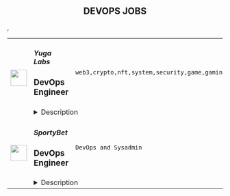 <div align="center"><h2>DEVOPS JOBS</h2></div><table><tr>
                <td width="100" height="100" rowspan="2">
                    <img src="https://remoteok.com/assets/img/jobs/4d894df41ca2dd60f79da6140cc451481675408528.peg" width="38px" height="auto">
                </td>
                <td width="300">
                    <h5>Yuga Labs</h5>
                    <h3>DevOps Engineer</h3>
                </td>
                <td width="300">
                    <code>web3,crypto,nft,system,security,game,gaming,software,growth,devops,operations,engineer</code>
                </td>
                <td width="200">
                <text>2 days ago</text>
                </td>
                <td width="100" rowspan="2">
                <a href="https://remoteOK.com/remote-jobs/remote-devops-engineer-yuga-labs-188703" align="right" target="_blank">Apply</a>
                </td>
            </tr>
            <tr>
                <td colspan="3">
                <details><summary>Description</summary>
                <div class="content-intro">
<p><span style="font-weight:400;">Yuga Labs is a web3 company exploring big ideas in identity, ownership, utility, and interoperability to push the crypto and NFT space forward. As The Defiant recently said, "The story of Yuga Labs is one where the improbable has become reality in the blink of an eye." Since debuting with our flagship collection Bored Ape Yacht Club in April 2021, weâve created new IP for the ape ecosystem (Mutant Ape Yacht Club, Bored Ape Kennel Club), acquired other top collections (CryptoPunks and Meebits), and pulled off successful events (ApeFest) and partnerships (Rolling Stone). And we made both web3 and gaming history â the biggest NFT mint ever followed by a game demo with record-breaking synchronized player participation â  for our newest initiative, Otherside.</span></p>
<p>See you on the other side ð«¡</p>
<p><iframe style="width:443px;height:250px;" src="https://www.youtube.com/embed/qt1equGhkQE" width="443" height="250"></iframe></p>
</div><p><strong>Our Team</strong><br>Our team's goal is to set a new standard for how we build, deploy, and maintain software. We work hand in hand with the development, IT, and security teams to make building world class software easier and more enjoyable.</p>
<p>We create an environment where best practices and boilerplate come for free. Security, safety, and privacy are principles we believe in and they should be in every piece of software that we produce by default. It should be easy for our teams to build, test, and get/provide feedback at any point in the development lifecycle. Monitoring, logging, and instrumentation should be simple for our team to implement and consume.<br> <br>In short, we let our developers, designers, product managers, and artists focus on the creative and inventive parts of building by providing robust and invisible infrastructure that makes great software the default outcome.<br>We have tons to do, building the future of web3, and we need help maturing our tech stack, work flows, security practices, and operations to meet our rapid growth.</p>
<p>Our team is made up of hackers, detectives, tinkerers, and builders that are laying the foundation that will sit beneath every piece of software we create; weâd love to have you join us! </p>
<p><br><strong>Who Weâre Looking For...</strong></p>
<ul>
<li>You work well on a distributed team and are self-motivated.</li>
<li>You seek to understand problems holistically before trying to solve them.</li>
<li>You have a bias towards action and an eye for detail.</li>
<li>You have a broad base of knowledge about the different tools, services, and practices that are available and can evaluate when they are applicable to different problems.</li>
<li>You are a capable communicator, written and verbal.</li>
<li>You take pride in the quality of your work.</li>
</ul>
<p><br><strong>Required Skills:</strong></p>
<ul>
<li>4+ Years Development Experience</li>
<li>Proficient in at least one scripting language - Python/Ruby/Bash/etcâ¦</li>
<li>AWS - ECS, Cloudfront, Lambda, EC2, S3, IAM, ECS, RDS, etcâ¦</li>
<li>Cloudflare</li>
<li>Docker</li>
<li>PostgreSQL</li>
<li>Linux System Administration</li>
<li>Basic Cybersecurity Knowledge</li>
<li>Zero Trust Concepts</li>
<li>Experience with the deployment and operation of CI/CD pipelines</li>
<li>Git </li>
</ul>
<p><strong>Bonus Skills:</strong></p>
<ul>
<li>Code analysis tools SAST/DAST (DevSecOps interest).</li>
<li>Deployment with NextJS applications</li>
<li>Pulumi</li>
<li>Terraform</li>
<li>K8S</li>
</ul>
<p><span style="font-weight:400;">The annual salary for this position ranges from $155,000 to $200,000. The actual annual salary paid for this position will be based on several factors, including but not limited to, skills, prior experiences, training, company needs, and current market demands.  The annual salary range for this position is subject to change and may be adjusted in the future. This position may also be eligible for salary increases, bonuses, equity awards, and benefits.</span></p><div class="content-conclusion">
<p><strong>What We Offer</strong></p>
<ul>
<li style="font-weight:400;"><span style="font-weight:400;">Working with the best-in-class talent creating innovative technologies and bringing the forefront of culture to web3</span></li>
<li style="font-weight:400;"><span style="font-weight:400;">Exposure to innovative technologies in cryptocurrency, blockchain technology, and game development</span></li>
<li style="font-weight:400;"><span style="font-weight:400;">Collaboration with blue chip projects and AAA studios and partners </span></li>
<li style="font-weight:400;"><span style="font-weight:400;">Great internal growth and development</span></li>
<li style="font-weight:400;"><span style="font-weight:400;">100% remote </span></li>
<li style="font-weight:400;"><span style="font-weight:400;">Competitive compensation, benefits, and perks</span></li>
</ul>
<p class="c-mrkdwn__quote"><strong><br>Apply anyway.<br></strong>We believe true innovation in web3 requires diversity in perspectives, experiences, and backgrounds. But historically marginalized groups are underrepresented in the space, not just as participants but as leaders and creators. Luckily, we â and every web3 company â have the opportunity to bake necessary process and mindset shifts into our company DNA from the early days.</p>
<p class="c-mrkdwn__quote">To help build a web3 thatâs diverse and inclusive, we strive to build Yugaâs workplace to be diverse and inclusive. Not just how we do things day to day, but who does them and who decides what needs to be done.</p>
<p class="c-mrkdwn__quote">So if youâre excited about one of our roles but your resume doesnât align perfectly with the job description, please apply anyway. If youâre enthusiastic about web3 but come from an industry you think is unrelated, apply anyway. If youâre a great thinker and doer, apply anyway. The fate of web3 kiiinda depends on it.</p>
<p class="c-mrkdwn__quote"><strong><br>Life at Yuga Labs <br></strong><span style="font-weight:400;">At Yuga Labs, being an Equal Opportunity Employer means more than upholding discrimination-free hiring practices. It means that we cultivate an environment where people can be their most authentic selves and find both belonging and support. We're shaping the future of identity, community, and technologyâan experience made whole by our unique backgrounds and perspectives.</span></p>
<p><span style="font-weight:400;">As a remote-first company, we encourage our employees to care for their whole selves through comprehensive medical benefits, generous paid-time off, paid parental leave, retirement plans, company social events, wellness programs, and volunteer opportunities.</span></p>
<p><strong><br>Reasonable Accommodation<br></strong><span style="font-weight:400;">Yuga Labs applicants are considered solely based on their qualifications, without regard to applicant's disability or need for accommodation. Any Yuga Labs applicant who requires reasonable accommodations during the application process should contact the Yuga Labs Benefits Team (accommodations@yugalabs.com) to make the need for an accommodation known.</span></p>
</div><br/><br/>Please mention the word **BETTER** and tag RMzUuMjE0LjE3My4yMjI= when applying to show you read the job post completely (#RMzUuMjE0LjE3My4yMjI=). This is a beta feature to avoid spam applicants. Companies can search these words to find applicants that read this and see they're human.
                </details>
                </td>
            </tr>,<tr>
                <td width="100" height="100" rowspan="2">
                    <img src="https://wwr-pro.s3.amazonaws.com/logos/0066/9171/logo.gif" width="38px" height="auto">
                </td>
                <td width="300">
                    <h5>SportyBet</h5>
                    <h3> DevOps Engineer</h3>
                </td>
                <td width="300">
                    <code>DevOps and Sysadmin</code>
                </td>
                <td width="200">
                <text>2 days ago</text>
                </td>
                <td width="100" rowspan="2">
                <a href="https://weworkremotely.com/remote-jobs/sportybet-devops-engineer" align="right" target="_blank">Apply</a>
                </td>
            </tr>
            <tr>
                <td colspan="3">
                <details><summary>Description</summary>
                <img src="https://we-work-remotely.imgix.net/logos/0066/9171/logo.gif?ixlib=rails-4.0.0&w=50&h=50&dpr=2&fit=fill&auto=compress" />

<p>
  <strong>Headquarters:</strong> London
    <br /><strong>URL:</strong> <a href="https://sportybet.com">https://sportybet.com</a>
</p>

<div>Sporty's sites are some of the most popular on the internet, consistently staying in Alexa's list of top websites for the countries they operate in</div><div><br></div><div>We spend millions per year on our infrastructure in order to support millions of users across more than 20 countries. Our DevOps Engineers play a key role in ensuring the smooth operation of the site, as well as setting up new infrastructure for greenfield projects and geographic expansion. <br><br>In support of our global expansion and due to increased demands on our platforms we're building a remote Devops and Site Reliability Team </div><div>
<br><br>
</div><div>
<strong>Who We Are<br></strong><br>
</div><div><br></div><div>Sporty Group is a consumer internet and technology business with an unrivalled sports media, gaming, social, and fintech platform which serves millions of daily active users across the globe via technology and operations hubs across more than 10 countries and 3 continents.</div><div><br></div><div>The recipe for our success is to discover intelligent and energetic people, who are passionate about our products and serving our users, and attract and retain them with a dynamic and flexible work life which empowers them to create value and rewards them generously based upon their contribution.</div><div><br></div><div>We have already built a capable and proven team of 300+ high achievers from a diverse set of backgrounds  and we are looking for more talented individuals to drive further growth and contribute to the innovation, creativity and hard work that currently serves our users further via their grit and innovation.</div><div>
<br><br>
</div><div>
<strong>Our Stack<br></strong><br>
</div><div><br></div><div>Languages: Java / Spring Boot, TypeScript / VueJS</div><div>Cloud Libraries: Netflix Eureka, Netflix Ribbon, Feign, Netflix Zuul</div><div>Database: MySQL, Oracle, Mybatis, Druid</div><div>Cache: Redisson, ElastiCache, Redis</div><div>MQ:  Apache RocketMQ</div><div>Tasking:  Elastic Job</div><div>Server: Netty</div><div>LoadBalance &amp; Proxy: Nginx</div><div>Virtualization: Docker, Kubernetes, Rancher</div><div>Computing &amp; Storage: AWS EC2, VPC, AWS Lambda, EBS, S3</div><div>Maintenance: AWS Opsworks, Salt, Chef</div><div>CI/CD: Drone, AWS Codepipeline, Jenkins</div><div>Monitoring: Grafana, Prometheus, AWS Cloudwatch</div><div>Logging: ELK, Rsyslog, Log4j2</div><div>CDN: Cloudflare</div><div><br></div><div>
<br><strong>Responsibilities<br></strong><br>
</div><div><br></div><div>Work with a team of DevOps and DBA professionals</div><div><br></div><div>Improve existing infrastructure and processes in the 6 countries we’re currently deployed in as well as streamlining processes deploy to new countries in the future</div><div><br></div><div>Holistically improve all aspects of our DevOps infrastructure including: reducing costs; streamlining environment provisioning; lowering response times and incorporating the latest techniques and technologies</div><div><br></div><div>Monitor and maintain the existing cloud infrastructure via autoscaling, automated alerts, and OpsWork and Grafana dashboards</div><div><br></div><div>Take ownership and responsibility for our cloud operation activities</div><div><br></div><div>Liaise with external security agencies for annual audits as well as perform our own internal security sweeps</div><div><br></div><div>Aid in reconfiguring existing architecture to allow for rapid deployments to new countries</div><div><br></div><div>Mentoring less experienced team members </div><div><br></div><div>
<br><strong>Requirements<br></strong><br>
</div><div><br></div><div>3+ years DevOps experience</div><div><br></div><div>Experience independently leading the planning and deployment of a project</div><div><br></div><div>Experienced with cloud platforms, especially AWS, including solid knowledge of how to utilise cloud resources to fulfil the demand from other teams and production</div><div><br></div><div>A sound understanding of modern Micro Services and Service Mesh concepts</div><div><br></div><div>Experience managing Kubernetes, including CI / CD with Kubernetes</div><div><br></div><div>Solid networking knowledge, especially the TCP / IP stack and HTTP protocol</div><div><br></div><div>A strong understanding of cache, including CDN, HTTP cache, Redis / Memcached</div><div><br></div><div>Excellent troubleshooting skills, including Linux OS issue diagnosis and OS parameter optimisation, JVM optimisation would be highly advantageous</div><div><br></div><div>
<br><br><strong>Interview Process</strong>
</div><div><br></div><ul>
<li>HackerRank Test </li>
<li>Remote interview with 2 Engineers + Lead or Director</li>
<li>24-72 hour feedback loops throughout process </li>
</ul><div><br></div><div>
<strong>Benefits<br></strong><br>
</div><ul>
<li>Quarterly and flash bonuses</li>
<li>Flexible working hours</li>
<li>Top-of-the-line equipment</li>
<li>Education allowance</li>
<li>Referral bonuses</li>
<li>28 days paid annual leave</li>
<li>Annual company retreat - we all went to Dubai in 2022 and are planning 2 more retreats for 2023!</li>
<li>Highly talented, dependable co-workers in a global, multicultural organisation</li>
<li>We score 100% on The Joel Test</li>
<li>Our teams are small enough for you to be impactful</li>
<li>Our business is globally established and successful, offering stability and security to our Team Members</li>
</ul>

<p><strong>To apply:</strong> <a href="https://weworkremotely.com/remote-jobs/sportybet-devops-engineer">https://weworkremotely.com/remote-jobs/sportybet-devops-engineer</a></p>

                </details>
                </td>
            </tr>,<tr>
                <td width="100" height="100" rowspan="2">
                    <img src="https://weworkremotely.com/assets/IsotypeV2-1ebe3dd57673f3e8d02b7490bc0faaef55d6a95d3a4aaf17298bd3ed503ae7fe.svg" width="38px" height="auto">
                </td>
                <td width="300">
                    <h5>Intellum</h5>
                    <h3> Systems Engineer / Devops</h3>
                </td>
                <td width="300">
                    <code>DevOps and Sysadmin</code>
                </td>
                <td width="200">
                <text>9 days ago</text>
                </td>
                <td width="100" rowspan="2">
                <a href="https://weworkremotely.com/remote-jobs/intellum-systems-engineer-devops-3" align="right" target="_blank">Apply</a>
                </td>
            </tr>
            <tr>
                <td colspan="3">
                <details><summary>Description</summary>
                

<p>
  <strong>Headquarters:</strong> Atlanta, GA USA 
    <br /><strong>URL:</strong> <a href="http://intellum.com/">http://intellum.com/</a>
</p>

<div>Intellum is the creator and leader of the customer education market. We are privately-owned, profitable, and powered by a globally distributed team who truly cares about delivering remarkable learning experiences.</div><div>
<br>Our Engineering team currently consists of about 20 people and operates from the Americas, Europe and Oceania. Remote has been the bedrock of our culture for over a decade.</div><div>
<br>At Intellum, you will be joining a very successful organization and help the largest and fastest-moving brands in the world successfully educate their customers, partners, and employees.</div><div><br></div><div><br></div><div>
<br><strong>What we offer:</strong>
</div><ul>
<li>Remote Working with a flexible schedule, supported by a strong culture of asynchronous communication.</li>
<li>Working together with a team of smart, interesting people with the lightest, most supportive structure possible to be successful.</li>
<li>Varied, interesting technical challenges for talented engineers to tackle and large chunks of uninterrupted time to focus on getting things done.</li>
<li>An opportunity to play a significant role in our mission to improve the lives of others through educational technologies.</li>
</ul><div>
<br><strong>What we’re looking for:</strong>
</div><ul>
<li>We’re looking for an engineer with experience in scaling services, troubleshooting and managing incidents with diverse systems, that will help us grow the Intellum platform.</li>
<li>We’re looking for a detail-oriented and reliable individual, someone the team can trust and that can be responsible for their tasks to completion.</li>
<li>Required time zone between PST and UTC+2.<br><br>
</li>
</ul><div><strong>Our stack:</strong></div><ul>
<li>Applications are written in ruby on rails and node, using postgresql and mongodb for storage, redis, memcached, elasticsearch, websockets, etc</li>
<li>CI/CD stack based on Spinnaker, Jenkins, GIthub actions running on Kubernetes</li>
<li>Infrastructure as code with terraform + ansible</li>
<li>Multiple cloud providers AWS + Google Cloud</li>
</ul><div><strong><br>You’ll be a good fit if you:</strong></div><ul>
<li>Can work independently and asynchronously.</li>
<li>Can assume responsibility for a task from start to finish.</li>
<li>Are comfortable taking decisions within your areas of responsibility.</li>
<li>Proactively communicate with other team members to seek help and support.</li>
<li>Have managed infrastructure in one or more Cloud providers (AWS, Google Cloud)</li>
<li>Are familiar with Infrastructure as code tools (Terraform, cloudformation)</li>
<li>Have experience using configuration management tools like Ansible or chef, etc</li>
<li>Have managed large fleets of linux servers</li>
<li>Feel comfortable automating tasks and writing scripts (bash, ruby, python)</li>
</ul><div><br></div><div><strong>Extra bonus for:</strong></div><ul>
<li>Experience with ruby on rails or node js applications</li>
<li>Experience tuning/scaling relational databases (Postgresql, mysql)</li>
<li>Experience improving monitoring and reliability of systems</li>
</ul><div><strong><br>Responsibilities</strong></div><ul>
<li>Design and implement secure, scalable, and reliable infrastructure</li>
<li>Automate processes and workflows to reduce the workload and ship products faster</li>
<li>Monitor virtual infrastructure and be part of a 24x7 on-call rotation to respond to alerts</li>
<li>Work with software engineers to ensure application updates fit with the infrastructure and modify it as needed</li>
<li>Ensure backups are in place so we’re able to recover from disasters.</li>
<li>Create and manage technical infrastructure documentation and training documents</li>
</ul><div>
<br><strong>Physical Requirements/Work Environment:</strong>
</div><ul>
<li>Dexterity of hands and fingers to operate a computer keyboard, mouse, etc.</li>
<li>Extended time viewing a computer monitor</li>
<li>Sitting or standing for extended periods of time</li>
<li>Occasional irregular work hours</li>
</ul>

<p><strong>To apply:</strong> <a href="https://weworkremotely.com/remote-jobs/intellum-systems-engineer-devops-3">https://weworkremotely.com/remote-jobs/intellum-systems-engineer-devops-3</a></p>

                </details>
                </td>
            </tr>,<tr>
                <td width="100" height="100" rowspan="2">
                    <img src="https://weworkremotely.com/assets/IsotypeV2-1ebe3dd57673f3e8d02b7490bc0faaef55d6a95d3a4aaf17298bd3ed503ae7fe.svg" width="38px" height="auto">
                </td>
                <td width="300">
                    <h5>Proxify AB</h5>
                    <h3> Senior DevOps Engineer</h3>
                </td>
                <td width="300">
                    <code>DevOps and Sysadmin</code>
                </td>
                <td width="200">
                <text>120 days ago</text>
                </td>
                <td width="100" rowspan="2">
                <a href="https://weworkremotely.com/remote-jobs/proxify-ab-senior-devops-engineer" align="right" target="_blank">Apply</a>
                </td>
            </tr>
            <tr>
                <td colspan="3">
                <details><summary>Description</summary>
                

<p>
  <strong>Headquarters:</strong> Sweden
    <br /><strong>URL:</strong> <a href="http://career.proxify.io">http://career.proxify.io</a>
</p>

<div><strong>The Role:</strong></div><div>We are searching for a Senior DevOps Engineer. You can be a perfect candidate if you are growth-oriented, you take pleasure in your work, and you enjoy working on new ideas to develop exciting products. By joining Proxify, you will get considerable opportunities to work with leading brands and amazing startups to build their next product and growth features. </div><div><br></div><div><strong>What we are looking for:</strong></div><div><br></div><ul>
<li>You have +4 years of solid development experience as a DevOps Engineer;</li>
<li>You have +3 years of experience in Azure Cloud and Kubernetes;</li>
<li>You have good understanding of operating, monitoring, and documenting cloud solutions;</li>
<li>Responsible and able to work with minimal supervision;</li>
<li>Upper-intermediate English level;</li>
<li>You can communicate well with both technical and non-technical clients.</li>
</ul><div>
<strong><br>Nice-to-have:</strong> <br><br>
</div><ul>
<li>Timezone: CET (+/- 3 hours);</li>
<li>Azure certifications in Cloud development and architecture would be a plus.</li>
</ul><div>
<strong><br>Responsibilities:<br></strong><br>
</div><ul>
<li>Set up and maintain local development and test environments (based on containers and similar technologies);</li>
<li>Set up CI/CD pipelines, including build processes for container images and delivery to container registries;</li>
<li>Planning and setting up automated updates to AKS (Azure Kubernetes Service) and surrounding infrastructure components;</li>
<li>Continued setup and improvement of Cloud infrastructure to support new cloud-native solutions;</li>
<li>Collaborate with the stakeholders.</li>
</ul><div>
<strong>What we offer:<br></strong>💻 <strong>100% remote work</strong>: Work from anywhere.<br>👌🏻 <strong>Flexibility</strong>: The ability to change the project to another one.<br>💵 <strong>Financial growth</strong>: Competitive compensation and performance-based increases.<br>🧘🏻‍♂️ <strong>Freedom</strong>: Very flexible working schedule<br>.🚀 <strong>360-degree growth</strong>: Opportunities for professional development and personal growth.</div><div>
<br><br>
</div><div><strong>Your benefits with Proxify:</strong></div><ul>
<li>
<strong>Be part of the Proxify community</strong>: Network with like-minded and enthusiastic individuals to make a difference. </li>
<li>
<strong>Make an impact</strong>: You get the opportunity to work on projects that inspire you and add value to your career.</li>
<li>
<strong>Transparency</strong>: Contracts with transparency in earnings and working hours.</li>
<li>
<strong>Save your time</strong>: Fast and efficient hiring process to match you with the project of your preference.</li>
<li>
<strong>Ownership: </strong>Take ownership of your work and enjoy more freedom in your career.</li>
</ul><div>
<br><br><br>
</div>

<p><strong>To apply:</strong> <a href="https://weworkremotely.com/remote-jobs/proxify-ab-senior-devops-engineer">https://weworkremotely.com/remote-jobs/proxify-ab-senior-devops-engineer</a></p>

                </details>
                </td>
            </tr></table>